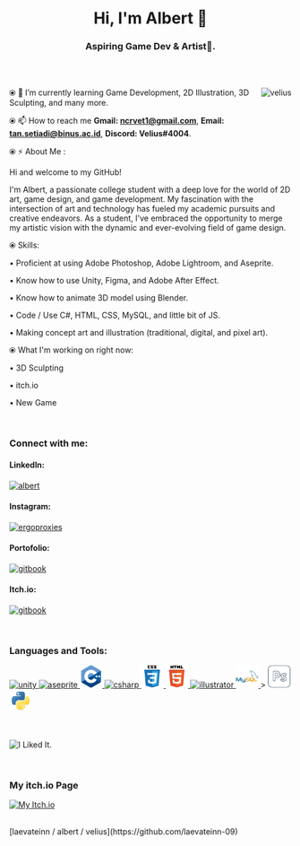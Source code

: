 <h1 align="center">Hi, I'm Albert 👋</h1>
<h3 align="center">Aspiring Game Dev & Artist🌟.</h3>

<br>

<br>


<p><img align="right" src="" alt="velius" /></p>


⦿ 🌱 I’m currently learning Game Development, 2D Illustration, 3D Sculpting, and many more.

⦿ 📫 How to reach me **Gmail: ncrvet1@gmail.com**, **Email: tan.setiadi@binus.ac.id**, **Discord: Velius#4004**.

⦿ ⚡ About Me : <p> Hi and welcome to my GitHub!  </p>I'm Albert, a passionate college student with a deep love for the world of 2D art, game design, and game development.
My fascination with the intersection of art and technology has fueled my academic pursuits and creative endeavors. As a student, I've embraced the opportunity to merge my artistic vision with the dynamic and ever-evolving field of game design.

⦿ Skills:
    <p>   • Proficient at using Adobe Photoshop, Adobe Lightroom, and Aseprite. </p>
    <p>   • Know how to use Unity, Figma, and Adobe After Effect. </p>
    <p>   • Know how to animate 3D model using Blender. </p>
    <p>   • Code / Use C#, HTML, CSS, MySQL, and little bit of JS. </p>
    <p>   • Making concept art and illustration (traditional, digital, and pixel art). </p>

⦿ What I'm working on right now:
    <p>   • 3D Sculpting </p> 
    <p>   • itch.io </p>
    <p>   • New Game </p>
<br>

<h3 align="left">Connect with me:</h3>
<p align="left">
<h4 align="left">LinkedIn: </h4>
  <a href="https://www.linkedin.com/in/tan-albertus-triwijaya-setiadi-a9416a222/" target="blank"><img align="center"
      src="https://raw.githubusercontent.com/rahuldkjain/github-profile-readme-generator/master/src/images/icons/Social/linked-in-alt.svg"
      alt="albert" height="30" width="40" /></a>
<h4 align="left">Instagram: </h4>
  <a href="https://www.instagram.com/ergoproxies/" target="blank"><img align="center"
      src="https://raw.githubusercontent.com/rahuldkjain/github-profile-readme-generator/master/src/images/icons/Social/instagram.svg"
      alt="ergoproxies" height="30" width="40" /></a>
<h4 align="left">Portofolio: </h4>
  <a href="https://portofolio-3.gitbook.io/portofolio-albert/" target="blank"><img align="center"
      src="https://github.com/laevateinn-09/laevateinn-09/assets/91774625/e86f4614-8e23-44be-aabd-3fe071675bb8"
      alt="gitbook" height="30" width="40" /></a>
<h4 align="left">Itch.io: </h4>
  <a href="https://portofolio-3.gitbook.io/portofolio-albert/" target="blank"><img align="center"
      src="https://github.com/laevateinn-09/laevateinn-09/assets/91774625/c6df7693-b99d-44b1-8326-e6635b3a78f2"
      alt="gitbook" height="30" width="40" /></a>

</p>

<br>

<h3 align="left">Languages and Tools:</h3>
<p align="left"> <a href="https://unity.com" target="_blank" rel="noreferrer"> <img
      src="https://github.com/laevateinn-09/laevateinn-09/assets/91774625/b3536cde-a9bb-451e-9268-4be474cc829c"
      alt="unity" width="40" height="40" /> </a> <a href="https://cplusplus.com/" target="_blank" rel="noreferrer">
<a href="https://aseprite.com/" target="_blank" rel="noreferrer"> <img
      src="https://github.com/laevateinn-09/laevateinn-09/assets/91774625/911624d8-3fa5-4fa7-bcf1-90d8713d7120"
      alt="aseprite" width="40" height="40" /> </a> <a href="https://cplusplus.com/" target="_blank" rel="noreferrer">
    <img src="https://raw.githubusercontent.com/devicons/devicon/master/icons/cplusplus/cplusplus-original.svg"
      alt="cplusplus" width="40" height="40" /> </a> 
      <a href="https://www.w3schools.com/cs/index.php" target="_blank" rel="noreferrer">
    <img src="https://github.com/laevateinn-09/laevateinn-09/assets/91774625/eb37aac3-763e-4d0b-8933-f318aa564aeb"
      alt="csharp" width="40" height="40" /> </a> <a href="https://www.w3schools.com/css/" target="_blank"
    rel="noreferrer">
        <a href="https://www.w3schools.com/css/" target="_blank"
    rel="noreferrer"> <img
      src="https://raw.githubusercontent.com/devicons/devicon/master/icons/css3/css3-original-wordmark.svg" alt="css3"
      width="40" height="40" /> </a> <a href="https://www.w3.org/html/" target="_blank" rel="noreferrer"> <img
      src="https://raw.githubusercontent.com/devicons/devicon/master/icons/html5/html5-original-wordmark.svg"
      alt="html5" width="40" height="40" /> </a> <a href="https://www.adobe.com/in/products/illustrator.html"
    target="_blank" rel="noreferrer"> <img
      src="https://www.vectorlogo.zone/logos/adobe_illustrator/adobe_illustrator-icon.svg" alt="illustrator" width="40"
      height="40" /> </a> 
 <a href="https://www.mysql.com/"
    target="_blank" rel="noreferrer">
 <img
      src="https://raw.githubusercontent.com/devicons/devicon/master/icons/mysql/mysql-original-wordmark.svg"
      alt="mysql" width="40" height="40" /> </a> </a> > <img
      src="https://raw.githubusercontent.com/devicons/devicon/master/icons/photoshop/photoshop-line.svg" alt="photoshop"
      width="40" height="40" /> </a> <a href="https://www.python.org" target="_blank" rel="noreferrer"> <img
      src="https://raw.githubusercontent.com/devicons/devicon/master/icons/python/python-original.svg" alt="python"
      width="40" height="40" /> </a> <a href="https://reactjs.org/" target="_blank" rel="noreferrer">  </a> </p>

<br>

<p><img align="center" src="https://github.com/laevateinn-09/laevateinn-09/assets/91774625/817990d1-6244-4e7a-8a0f-b1dcab326884" alt="I Liked It." />
</p>

<br>
<h3>My itch.io Page</h3>
<p align="left"> <a href="https://vel1us.itch.io/" target="blank"><img
      src="https://github.com/laevateinn-09/laevateinn-09/assets/91774625/283d26a5-929e-4e04-9252-709d2d0adf17" alt="My Itch.io" /></a> </p>
<br>
[laevateinn / albert / velius](https://github.com/laevateinn-09)
